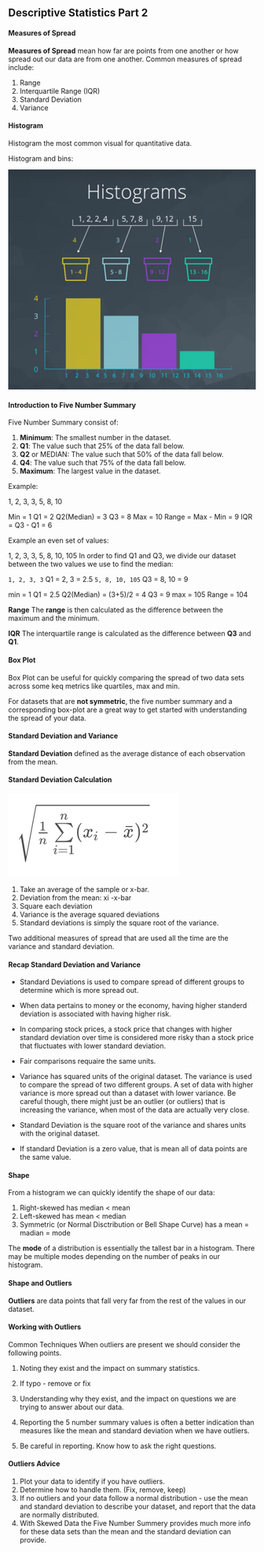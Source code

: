 ## Descriptive Statistics Part 2

#### Measures of Spread

**Measures of Spread** mean how far are points from one another or how spread out our data are from one another. Common measures of spread include:

1. Range
2. Interquartile Range (IQR)
3. Standard Deviation
4. Variance

#### Histogram

Histogram the most common visual for quantitative data. 

Histogram and bins:

![Histogram](histogram.png)

#### Introduction to Five Number Summary

Five Number Summary consist of:

1. **Minimum**: The smallest number in the dataset.
2. **Q1**: The value such that 25% of the data fall below.
3. **Q2** or MEDIAN: The value such that 50% of the data fall below.
4. **Q4**: The value such that 75% of the data fall below.
5. **Maximum**: The largest value in the dataset.

Example:

1, 2, 3, 3, 5, 8, 10

Min = 1
Q1 = 2
Q2(Median) = 3
Q3 = 8
Max = 10
Range = Max - Min = 9
IQR = Q3 - Q1 = 6

Example an even set of values:

1, 2, 3, 3, 5, 8, 10, 105
In order to find Q1 and Q3, we divide our dataset between the two values we use to find the median:

`1, 2, 3, 3`  Q1 = 2, 3 = 2.5
`5, 8, 10, 105` Q3 = 8, 10 = 9

min = 1
Q1 = 2.5
Q2(Median) = (3+5)/2 = 4
Q3 = 9
max = 105
Range = 104

**Range**
The **range** is then calculated as the difference between the maximum and the minimum.

**IQR**
The interquartile range is calculated as the difference between **Q3** and **Q1**.

#### Box Plot

Box Plot can be useful for quickly comparing the spread of two data sets across some keq metrics like quartiles, max and min.

For datasets that are **not symmetric**, the five number summary and a corresponding box-plot are a great way to get started with understanding the spread of your data.

#### Standard Deviation and Variance

**Standard Deviation** defined as the average distance of each observation from the mean.

#### Standard Deviation Calculation
![standard deviation formula](sd.png)

1. Take an average of the sample or x-bar.
2. Deviation from the mean: xi -x-bar
3. Square each deviation
4. Variance is the average squared deviations
5. Standard deviations is simply the square root of the variance.

Two additional measures of spread that are used all the time are the variance and standard deviation.

#### Recap Standard Deviation and Variance

- Standard Deviations is used to compare spread of different groups to determine which is more spread out.

- When data pertains to money or the economy, having higher standerd deviation is associated with having higher risk.

- In comparing stock prices, a stock price that changes with higher standard deviation over time is considered more risky than a stock price that fluctuates with lower standard deviation. 

- Fair comparisons requaire the same units.

- Variance has squared units of the original dataset. The variance is used to compare the spread of two different groups. A set of data with higher variance is more spread out than a dataset with lower variance. Be careful though, there might just be an outlier (or outliers) that is increasing the variance, when most of the data are actually very close.


- Standard Deviation is the square root of the variance and shares units with the original dataset.

- If standard Deviation is a zero value, that is mean all of data points are the same value.



#### Shape

From a histogram we can quickly identify the shape of our data:

1. Right-skewed has median < mean
2. Left-skewed has mean < median
3. Symmetric (or Normal Disctribution or Bell Shape Curve) has a mean = madian = mode

The **mode** of a distribution is essentially the tallest bar in a histogram. There may be multiple modes depending on the number of peaks in our histogram.


#### Shape and Outliers

**Outliers** are data points that fall very far from the rest of the values in our dataset.

#### Working with Outliers

Common Techniques
When outliers are present we should consider the following points.

1. Noting they exist and the impact on summary statistics.

2. If typo - remove or fix

3. Understanding why they exist, and the impact on questions we are trying to answer about our data.

4. Reporting the 5 number summary values is often a better indication than measures like the mean and standard deviation when we have outliers.

5. Be careful in reporting. Know how to ask the right questions.

#### Outliers Advice
 
 1. Plot your data to identify if you have outliers.
 2. Determine how to handle them. (Fix, remove, keep)
 3. If no outliers and your data follow a normal distribution - use the mean and standard deviation to describe your dataset, and report that the data are normally distributed.
 4. With Skewed Data the Five Number Summery provides much more info for these data sets than the mean and the standard deviation can provide. 